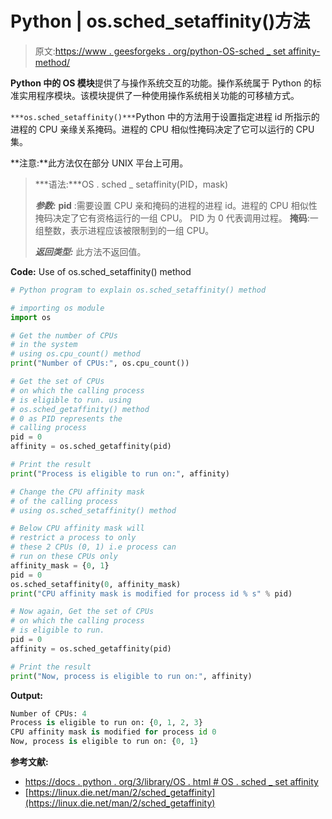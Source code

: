 # Python | os.sched_setaffinity()方法

> 原文:[https://www . geesforgeks . org/python-OS-sched _ set affinity-method/](https://www.geeksforgeeks.org/python-os-sched_setaffinity-method/)

**Python 中的 OS 模块**提供了与操作系统交互的功能。操作系统属于 Python 的标准实用程序模块。该模块提供了一种使用操作系统相关功能的可移植方式。

`***os.sched_setaffinity()***`Python 中的方法用于设置指定进程 id 所指示的进程的 CPU 亲缘关系掩码。进程的 CPU 相似性掩码决定了它可以运行的 CPU 集。

**注意:**此方法仅在部分 UNIX 平台上可用。

> ***语法:***OS . sched _ setaffinity(PID，mask)
> 
> ***参数:***
> **pid** :需要设置 CPU 亲和掩码的进程的进程 id。进程的 CPU 相似性掩码决定了它有资格运行的一组 CPU。
> PID 为 0 代表调用过程。
> **掩码**:一组整数，表示进程应该被限制到的一组 CPU。
> 
> ***返回类型:*** 此方法不返回值。

**Code:** Use of os.sched_setaffinity() method

```py
# Python program to explain os.sched_setaffinity() method  

# importing os module 
import os

# Get the number of CPUs
# in the system
# using os.cpu_count() method
print("Number of CPUs:", os.cpu_count())

# Get the set of CPUs
# on which the calling process
# is eligible to run. using
# os.sched_getaffinity() method
# 0 as PID represents the
# calling process
pid = 0
affinity = os.sched_getaffinity(pid)

# Print the result
print("Process is eligible to run on:", affinity)

# Change the CPU affinity mask
# of the calling process
# using os.sched_setaffinity() method

# Below CPU affinity mask will
# restrict a process to only
# these 2 CPUs (0, 1) i.e process can
# run on these CPUs only
affinity_mask = {0, 1}
pid = 0
os.sched_setaffinity(0, affinity_mask)
print("CPU affinity mask is modified for process id % s" % pid) 

# Now again, Get the set of CPUs
# on which the calling process
# is eligible to run.
pid = 0
affinity = os.sched_getaffinity(pid)

# Print the result
print("Now, process is eligible to run on:", affinity)
```

**Output:**

```py
Number of CPUs: 4
Process is eligible to run on: {0, 1, 2, 3}
CPU affinity mask is modified for process id 0
Now, process is eligible to run on: {0, 1}

```

**参考文献:**

*   [https://docs . python . org/3/library/OS . html # OS . sched _ set affinity](https://docs.python.org/3/library/os.html#os.sched_setaffinity)
*   [https://linux.die.net/man/2/sched_getaffinity](https://linux.die.net/man/2/sched_getaffinity)